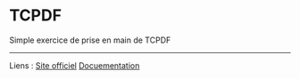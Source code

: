 # TCPDF
Simple exercice de prise en main de TCPDF
<hr>
Liens : 
<a href="https://tcpdf.org/" target="_blank">Site officiel</a>
<a href="https://tcpdf.org/docs" target="_blank">Docuementation</a>